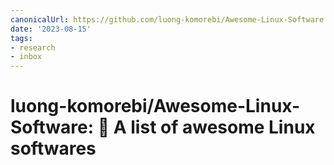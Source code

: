 ```yaml
---
canonicalUrl: https://github.com/luong-komorebi/Awesome-Linux-Software
date: '2023-08-15'
tags:
- research
- inbox
---
```


# luong-komorebi/Awesome-Linux-Software: 🐧 A list of awesome Linux softwares